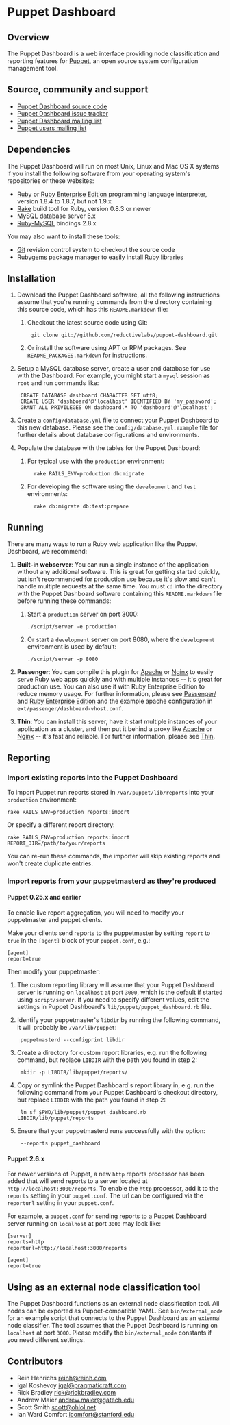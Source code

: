 Puppet Dashboard
================

Overview
--------

The Puppet Dashboard is a web interface providing node classification and
reporting features for [Puppet](http://www.puppetlabs.com/), an open source
system configuration management tool.

Source, community and support
-----------------------------

* [Puppet Dashboard source code](http://github.com/reductivelabs/puppet-dashboard)
* [Puppet Dashboard issue tracker](http://projects.puppetlabs.com/projects/dashboard)
* [Puppet Dashboard mailing list](http://groups.google.com/group/puppet-dashboard)
* [Puppet users mailing list](http://groups.google.com/group/puppet-users)

Dependencies
------------

The Puppet Dashboard will run on most Unix, Linux and Mac OS X systems if you
install the following software from your operating system's repositories or
these websites:

* [Ruby](http://www.ruby-lang.org/en/downloads/) or [Ruby Enterprise
  Edition](http://www.rubyenterpriseedition.com/download.html) programming
  language interpreter, version 1.8.4 to 1.8.7, but not 1.9.x
* [Rake](http://github.com/jimweirich/rake) build tool for Ruby, version 0.8.3
  or newer
* [MySQL](http://www.mysql.com/downloads/mysql/) database server 5.x
* [Ruby-MySQL](http://rubygems.org/gems/mysql) bindings 2.8.x

You may also want to install these tools:

* [Git](http://git-scm.com/) revision control system to checkout the source code
* [Rubygems](http://rubygems.org/) package manager to easily install Ruby libraries

Installation
------------

1. Download the Puppet Dashboard software, all the following instructions
    assume that you're running commands from the directory containing this source
    code, which has this `README.markdown` file:

    1. Checkout the latest source code using Git:

            git clone git://github.com/reductivelabs/puppet-dashboard.git

    2. Or install the software using APT or RPM packages. See
       `README_PACKAGES.markdown` for instructions.

2. Setup a MySQL database server, create a user and database for use with the
   Dashboard. For example, you might start a `mysql` session as `root` and run
   commands like:

        CREATE DATABASE dashboard CHARACTER SET utf8;
        CREATE USER 'dashboard'@'localhost' IDENTIFIED BY 'my_password';
        GRANT ALL PRIVILEGES ON dashboard.* TO 'dashboard'@'localhost';

3. Create a `config/database.yml` file to connect your Puppet Dashboard to this
   new database. Please see the `config/database.yml.example` file for further
   details about database configurations and environments.

4. Populate the database with the tables for the Puppet Dashboard:

    1. For typical use with the `production` environment:

             rake RAILS_ENV=production db:migrate

    2. For developing the software using the `development` and `test`
       environments:

             rake db:migrate db:test:prepare

Running
-------

There are many ways to run a Ruby web application like the Puppet Dashboard, we
recommend:

1. **Built-in webserver**: You can run a single instance of the application
   without any additional software. This is great for getting started quickly,
   but isn't recommended for production use because it's slow and can't handle
   multiple requests at the same time. You must `cd` into the directory with
   the Puppet Dashboard software containing this `README.markdown` file before
   running these commands:

    1. Start a `production` server on port 3000:

           ./script/server -e production

    2. Or start a `development` server on port 8080, where the `development`
        environment is used by default:

           ./script/server -p 8080

2. **Passenger**: You can compile this plugin for
   [Apache](http://httpd.apache.org/) or [Nginx](http://nginx.org/) to easily
   serve Ruby web apps quickly and with multiple instances -- it's great for
   production use. You can also use it with Ruby Enterprise Edition to reduce
   memory usage. For further information, please see
   [Passenger/](http://www.modrails.com/) and [Ruby Enterprise
   Edition](http://www.rubyenterpriseedition.com/) and the example apache
   configuration in `ext/passenger/dashboard-vhost.conf`.

3. **Thin**: You can install this server, have it start multiple instances of
   your application as a cluster, and then put it behind a proxy like
   [Apache](http://httpd.apache.org/) or [Nginx](http://nginx.org/) -- it's
   fast and reliable. For further information, please see
   [Thin](http://code.macournoyer.com/thin/).

Reporting
---------

### Import existing reports into the Puppet Dashboard

To import Puppet run reports stored in `/var/puppet/lib/reports` into your
`production` environment:

    rake RAILS_ENV=production reports:import

Or specify a different report directory:

    rake RAILS_ENV=production reports:import REPORT_DIR=/path/to/your/reports

You can re-run these commands, the importer will skip existing reports and
won't create duplicate entries.

### Import reports from your puppetmasterd as they're produced

#### Puppet 0.25.x and earlier

To enable live report aggregation, you will need to modify your puppetmaster and puppet clients.

Make your clients send reports to the puppetmaster by setting `report` to
`true` in the `[agent]` block of your `puppet.conf`, e.g.:

    [agent]
    report=true

Then modify your puppetmaster:

1. The custom reporting library will assume that your Puppet Dashboard server is
    running on `localhost` at port `3000`, which is the default if started
    using `script/server`. If you need to specify different values, edit the
    settings in Puppet Dashboard's `lib/puppet/puppet_dashboard.rb` file.

2. Identify your puppetmaster's `libdir` by running the following command, it
    will probably be `/var/lib/puppet`:

        puppetmasterd --configprint libdir

3. Create a directory for custom report libraries, e.g. run the following
    command, but replace `LIBDIR` with the path you found in step 2:

        mkdir -p LIBDIR/lib/puppet/reports/

2. Copy or symlink the Puppet Dashboard's report library in, e.g. run the
    following command from your Puppet Dashboard's checkout directory, but
    replace `LIBDIR` with the path you found in step 2:

        ln sf $PWD/lib/puppet/puppet_dashboard.rb LIBDIR/lib/puppet/reports

4. Ensure that your puppetmasterd runs successfully with the option:

        --reports puppet_dashboard

#### Puppet 2.6.x

For newer versions of Puppet, a new `http` reports processor has been added
that will send reports to a server located at `http://localhost:3000/reports`.
To enable the `http` processor, add it to the `reports` setting in your
`puppet.conf`. The url can be configured via the `reporturl` setting in your
`puppet.conf`.

For example, a `puppet.conf` for sending reports to a Puppet Dashboard server
running on `localhost` at port `3000` may look like:

    [server]
    reports=http
    reporturl=http://localhost:3000/reports

    [agent]
    report=true

Using as an external node classification tool
---------------------------------------------

The Puppet Dashboard functions as an external node classification tool. All
nodes can be exported as Puppet-compatible YAML. See `bin/external_node` for an
example script that connects to the Puppet Dashboard as an external node
classifier. The tool assumes that the Puppet Dashboard is running on
`localhost` at port `3000`. Please modify the `bin/external_node` constants if
you need different settings.

Contributors
------------

* Rein Henrichs <reinh@reinh.com>
* Igal Koshevoy <igal@pragmaticraft.com>
* Rick Bradley <rick@rickbradley.com>
* Andrew Maier <andrew.maier@gatech.edu>
* Scott Smith <scott@ohlol.net>
* Ian Ward Comfort <icomfort@stanford.edu>
